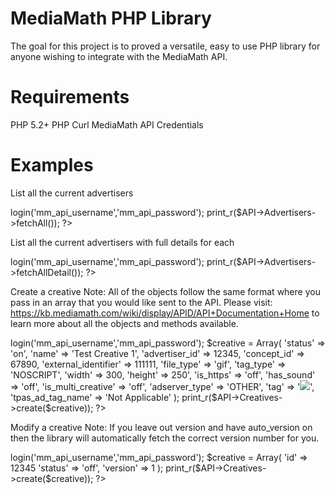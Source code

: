 # MediaMath PHP Library

The goal for this project is to proved a versatile, easy to use PHP library for
anyone wishing to integrate with the MediaMath API.

# Requirements

PHP 5.2+
PHP Curl
MediaMath API Credentials

# Examples

List all the current advertisers
<?php
$API = new MediaMathAPI();
$API->login('mm_api_username','mm_api_password');
print_r($API->Advertisers->fetchAll());
?>

List all the current advertisers with full details for each
<?php
$API = new MediaMathAPI();
$API->login('mm_api_username','mm_api_password');
print_r($API->Advertisers->fetchAllDetail());
?>

Create a creative
Note: All of the objects follow the same format where you pass in an array that you
would like sent to the API. Please visit: https://kb.mediamath.com/wiki/display/APID/API+Documentation+Home
to learn more about all the objects and methods available.
<?php
$API = new MediaMathAPI();
$API->login('mm_api_username','mm_api_password');
$creative = Array(
    'status' => 'on',
    'name' => 'Test Creative 1',
    'advertiser_id' => 12345,
    'concept_id' => 67890,
    'external_identifier' => 111111,
    'file_type' =>  'gif',
    'tag_type' => 'NOSCRIPT',
    'width' => 300,
    'height' => 250',
    'is_https' => 'off',
    'has_sound' => 'off',
    'is_multi_creative' => 'off',
    'adserver_type' => 'OTHER',
    'tag' => '<a href="[UNENCODED_CLICK_REDIRECT]http://www.blah.com/"><img src="http://www.blah.com/hoohaa.gif" /></a>',
    'tpas_ad_tag_name' => 'Not Applicable'
);
print_r($API->Creatives->create($creative));
?>

Modify a creative
Note: If you leave out version and have auto_version on then the library will automatically fetch
the correct version number for you.
<?php
$API = new MediaMathAPI();
$API->login('mm_api_username','mm_api_password');
$creative = Array(
    'id' => 12345
    'status' => 'off',
    'version' => 1
    
);

print_r($API->Creatives->create($creative));
?>